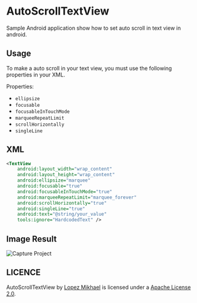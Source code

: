 AutoScrollTextView
=====================

Sample Android application show how to set auto scroll in text view in android.

Usage
-----

To make a auto scroll in your text view, you must use the following properties in your XML.

Properties:
* `ellipsize`
* `focusable`
* `focusableInTouchMode`
* `marqueeRepeatLimit`
* `scrollHorizontally`
* `singleLine`


XML
-----

```xml
<TextView
    android:layout_width="wrap_content"
    android:layout_height="wrap_content"
    android:ellipsize="marquee"
    android:focusable="true"
    android:focusableInTouchMode="true"
    android:marqueeRepeatLimit="marquee_forever"
    android:scrollHorizontally="true"
    android:singleLine="true"
    android:text="@string/your_value"
    tools:ignore="HardcodedText" />
```


Image Result
-----

![Capture Project](http://i39.tinypic.com/2n0rdlg.png)

LICENCE
-----

AutoScrollTextView by [Lopez Mikhael](http://mikhaellopez.com/) is licensed under a [Apache License 2.0](http://www.apache.org/licenses/LICENSE-2.0).
